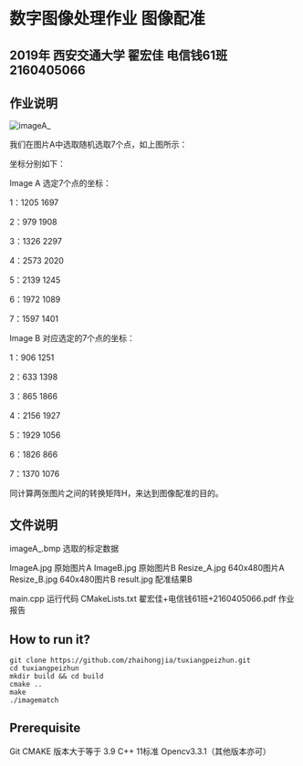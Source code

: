 # 数字图像处理作业    图像配准
## 2019年 西安交通大学 翟宏佳 电信钱61班  2160405066
## 作业说明

![imageA_](/home/xjturm03/code/homework/tuxiangpeizhun/imageA_.bmp)

我们在图片A中选取随机选取7个点，如上图所示：

坐标分别如下：

Image A 选定7个点的坐标：

1：1205 1697

2：979 1908

3：1326 2297

4：2573 2020

5：2139 1245

6：1972 1089

7：1597 1401

Image B 对应选定的7个点的坐标：

1：906 1251

2：633 1398

3：865 1866

4：2156 1927

5：1929 1056

6：1826 866

7：1370 1076

同计算两张图片之间的转换矩阵H，来达到图像配准的目的。

## 文件说明
imageA_.bmp   选取的标定数据

ImageA.jpg   原始图片A
ImageB.jpg   原始图片B
Resize_A.jpg   640x480图片A
Resize_B.jpg   640x480图片B
result.jpg    配准结果B

main.cpp   运行代码
CMakeLists.txt 
翟宏佳+电信钱61班+2160405066.pdf  作业报告

## How to run it?

```shell
git clone https://github.com/zhaihongjia/tuxiangpeizhun.git
cd tuxiangpeizhun
mkdir build && cd build
cmake ..
make 
./imagematch
```


## Prerequisite
Git
CMAKE 版本大于等于 3.9
C++ 11标准
Opencv3.3.1（其他版本亦可）